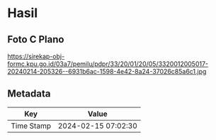 # Hasil

## Foto C Plano

https://sirekap-obj-formc.kpu.go.id/03a7/pemilu/pdpr/33/20/01/20/05/3320012005017-20240214-205326--6931b6ac-1598-4e42-8a24-37026c85a6c1.jpg


## Metadata

| Key        | Value               |
| ---------- | ------------------- |
| Time Stamp | 2024-02-15 07:02:30 |



